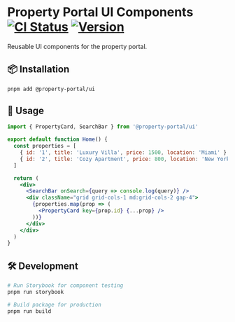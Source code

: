 # Property Portal UI Components [![CI Status](https://github.com/DeepFriedCyber/property-portal/actions/workflows/ci.yml/badge.svg)](https://github.com/DeepFriedCyber/property-portal/actions) [![Version](https://img.shields.io/npm/v/@property-portal/ui)](https://npmjs.com/package/@property-portal/ui)

Reusable UI components for the property portal.

## 📦 Installation

```bash
pnpm add @property-portal/ui
```

## 🚀 Usage

```jsx
import { PropertyCard, SearchBar } from '@property-portal/ui'

export default function Home() {
  const properties = [
    { id: '1', title: 'Luxury Villa', price: 1500, location: 'Miami' },
    { id: '2', title: 'Cozy Apartment', price: 800, location: 'New York' },
  ]

  return (
    <div>
      <SearchBar onSearch={query => console.log(query)} />
      <div className="grid grid-cols-1 md:grid-cols-2 gap-4">
        {properties.map(prop => (
          <PropertyCard key={prop.id} {...prop} />
        ))}
      </div>
    </div>
  )
}
```

## 🛠️ Development

```bash
# Run Storybook for component testing
pnpm run storybook

# Build package for production
pnpm run build
```
